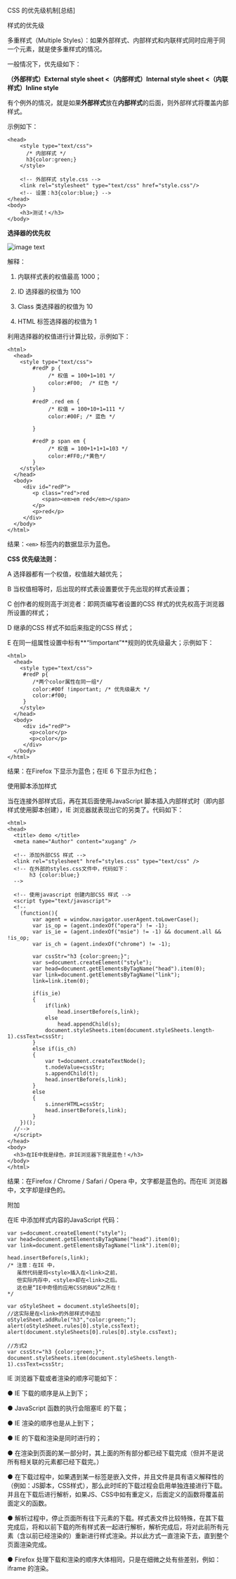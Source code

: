 CSS 的优先级机制[总结]
 

样式的优先级

多重样式（Multiple Styles）：如果外部样式、内部样式和内联样式同时应用于同一个元素，就是使多重样式的情况。

一般情况下，优先级如下：

**（外部样式）External style sheet <（内部样式）Internal style sheet <（内联样式）Inline style**

 

有个例外的情况，就是如果**外部样式**放在**内部样式**的后面，则外部样式将覆盖内部样式。

示例如下：
````
<head>
    <style type="text/css">
      /* 内部样式 */
      h3{color:green;}
    </style>
 
    <!-- 外部样式 style.css -->
    <link rel="stylesheet" type="text/css" href="style.css"/>
    <!-- 设置：h3{color:blue;} -->
</head>
<body>
    <h3>测试！</h3>
</body>
 ````

**选择器的优先权**

 
![image text](https://raw.githubusercontent.com/VillaZhang/img-folder/master/CSS-Priority.png)

 

解释：

1.  内联样式表的权值最高 1000；

2.  ID 选择器的权值为 100

3.  Class 类选择器的权值为 10

4.  HTML 标签选择器的权值为 1

 

利用选择器的权值进行计算比较，示例如下：
````
<html>
  <head>
    <style type="text/css">
        #redP p {
             /* 权值 = 100+1=101 */
             color:#F00;  /* 红色 */
        }
 
        #redP .red em {
             /* 权值 = 100+10+1=111 */
             color:#00F; /* 蓝色 */
 
        }
 
        #redP p span em {
             /* 权值 = 100+1+1+1=103 */
             color:#FF0;/*黄色*/
        }
    </style>
  </head>
  <body>
     <div id="redP">
        <p class="red">red
           <span><em>em red</em></span>
        </p>
        <p>red</p>
     </div>
  </body>
</html>
````
结果：````<em>```` 标签内的数据显示为蓝色。

 

**CSS 优先级法则：**

A  选择器都有一个权值，权值越大越优先；

B  当权值相等时，后出现的样式表设置要优于先出现的样式表设置；

C  创作者的规则高于浏览者：即网页编写者设置的CSS 样式的优先权高于浏览器所设置的样式；

D  继承的CSS 样式不如后来指定的CSS 样式；

E  在同一组属性设置中标有**“!important”**规则的优先级最大；示例如下：
````
<html>
  <head>
    <style type="text/css">
     #redP p{
        /*两个color属性在同一组*/
        color:#00f !important; /* 优先级最大 */
        color:#f00;
     }
    </style>
  </head>
  <body>
     <div id="redP">
       <p>color</p>
       <p>color</p>
     </div>
  </body>
</html>
````
结果：在Firefox 下显示为蓝色；在IE  6 下显示为红色；

 

使用脚本添加样式

当在连接外部样式后，再在其后面使用JavaScript 脚本插入内部样式时（即内部样式使用脚本创建），IE 浏览器就表现出它的另类了。代码如下：
````
<html>
<head>
  <title> demo </title>
  <meta name="Author" content="xugang" />
 
  <!-- 添加外部CSS 样式 -->
  <link rel="stylesheet" href="styles.css" type="text/css" />
  <!-- 在外部的styles.css文件中，代码如下：
       h3 {color:blue;}
  -->
 
  <!-- 使用javascript 创建内部CSS 样式 -->
  <script type="text/javascript">
  <!--
    (function(){
        var agent = window.navigator.userAgent.toLowerCase();
        var is_op = (agent.indexOf("opera") != -1);
        var is_ie = (agent.indexOf("msie") != -1) && document.all && !is_op;
        var is_ch = (agent.indexOf("chrome") != -1);
 
        var cssStr="h3 {color:green;}";
        var s=document.createElement("style");
        var head=document.getElementsByTagName("head").item(0);
        var link=document.getElementsByTagName("link");
        link=link.item(0);
 
        if(is_ie)
        {
            if(link)
                head.insertBefore(s,link);
            else
                head.appendChild(s);
            document.styleSheets.item(document.styleSheets.length-1).cssText=cssStr;
        }
        else if(is_ch)
        {
            var t=document.createTextNode();
            t.nodeValue=cssStr;
            s.appendChild(t);
            head.insertBefore(s,link);
        }
        else
        {
            s.innerHTML=cssStr;
            head.insertBefore(s,link);
        }
    })();
  //-->
  </script>
</head>
<body>
  <h3>在IE中我是绿色，非IE浏览器下我是蓝色！</h3>
</body>
</html>
````
结果：在Firefox / Chrome / Safari / Opera 中，文字都是蓝色的。而在IE 浏览器中，文字却是绿色的。

 

附加

在IE 中添加样式内容的JavaScript 代码：
````
var s=document.createElement("style");
var head=document.getElementsByTagName("head").item(0);
var link=document.getElementsByTagName("link").item(0);
 
head.insertBefore(s,link);
/* 注意：在IE 中，
   虽然代码是将<style>插入在<link>之前，
   但实际内存中，<style>却在<link>之后。
   这也是“IE中奇怪的应用CSS的BUG”之所在！
*/
 
var oStyleSheet = document.styleSheets[0];
//这实际是在<link>的外部样式中追加
oStyleSheet.addRule("h3","color:green;");
alert(oStyleSheet.rules[0].style.cssText);
alert(document.styleSheets[0].rules[0].style.cssText);
 
//方式2
var cssStr="h3 {color:green;}";
document.styleSheets.item(document.styleSheets.length-1).cssText=cssStr;
 ````

IE 浏览器下载或者渲染的顺序可能如下：

●   IE 下载的顺序是从上到下；

●   JavaScript 函数的执行会阻塞IE 的下载；

●   IE 渲染的顺序也是从上到下；

●   IE 的下载和渲染是同时进行的；

●   在渲染到页面的某一部分时，其上面的所有部分都已经下载完成（但并不是说所有相关联的元素都已经下载完。）

●   在下载过程中，如果遇到某一标签是嵌入文件，并且文件是具有语义解释性的（例如：JS脚本，CSS样式），那么此时IE的下载过程会启用单独连接进行下载。并且在下载后进行解析，如果JS、CSS中如有重定义，后面定义的函数将覆盖前面定义的函数。

●   解析过程中，停止页面所有往下元素的下载。样式表文件比较特殊，在其下载完成后，将和以前下载的所有样式表一起进行解析，解析完成后，将对此前所有元素（含以前已经渲染的）重新进行样式渲染。并以此方式一直渲染下去，直到整个页面渲染完成。

●   Firefox 处理下载和渲染的顺序大体相同，只是在细微之处有些差别，例如：iframe 的渲染。
